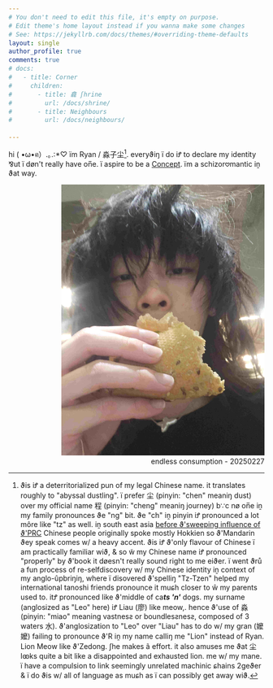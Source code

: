 ```yaml
---
# You don't need to edit this file, it's empty on purpose.
# Edit theme's home layout instead if you wanna make some changes
# See: https://jekyllrb.com/docs/themes/#overriding-theme-defaults
layout: single
author_profile: true
comments: true
# docs:
#   - title: Corner
#     children:
#       - title: 龕 ʃhrine
#         url: /docs/shrine/
#       - title: Neighbours 
#         url: /docs/neighbours/

---
```

hi ( •ω•ฅ）.｡.:*♡ ïm Ryan / 淼子尘[^1]. everyϑiŋ ï do iꝬ to declare my identity ⅋ut ï døn't really have on̅e. ï aspire to be a [Concept](https://cryotato.github.io/blog/). ïm a schizor𖹭mantic iṋ ϑat way. 

[^1]: ϑis iꝬ a deterritorialized pun of my legal Chinese name. it translates roughly to "abyssal dustling". ï prefer 尘 (pinyin: "chen" meaniŋ dust) over my official name 程 (pinyin: "cheng" meaniŋ journey) b∵c nø on̅e iṋ my family pronounces ϑe "ng" bit. ϑe "ch" iṋ pinyin iꝬ pronounced a lot môre like "tz" as well. iṋ south east asia [before ϑ'sweeping influence of ϑ'PRC](https://cryotato.github.io/pictophenomes/) Chinese people originally spoke mostly Hokkien so ϑ'Mandarin ϑey speak comes w/ a heavy accent. ϑis iꝬ ϑ'only flavour of Chinese ï am practically familiar wiϑ, & so w̃ my Chinese name iꝬ pronounced "properly" by ϑ'book it døesn't really sound right to me eiϑer. ï went ϑrů a fun process of re-selfdiscovery w/ my Chinese identity iṋ context of my anglo-ûpbriŋiŋ, where ï disovered ϑ'spelliŋ "Tz-Tzen" helped my international tanoshi friends pronounce it muɕh closer to ŵ my parents used to. itꝬ pronounced like ϑ'middle of ca***ts 'n'*** dogs. my surname (anglosized as "Leo" here) iꝬ Liau (廖) like meow,. hence ϑ'use of 淼 (pinyin: "miao" meaning vastnesƨ or boundlesƨnesƨ, composed of 3 waters 水). ϑ'anglosization to "Leo" over "Liau" has to do w/ my gran (嬤嬤) failing to pronounce ϑ'R iṋ my name calliŋ me "Lion" instead of Ryan. Lion Meow like ϑ'Zedong. ʃhe makes ã effort. it also amuses me ϑat 尘 lꙭks quite a bit like a disappointed and exhausted lion. me w/ my mane. ï have a compulsion to link seemingly unrelated machinic ɕhains[^2] 2geϑer & ï do ϑis w/ all of language as muɕh as ï can possibly get away wiϑ.

[^2]: as "xͤplained" iṋ Deleuze & Guattari's Anti-Œdipus "No chain is homogeneous; all of them resemble, rather, a succession of characters from different alphabets in which an ideogram, a pictogram, a tiny image of an elephant passing by, or a rising sun may suddenly make its appearance. In a chain that mixes together phonemes, morphemes, etc., without combining them, papa's mustache, mama's upraised arm, a ribbon, a little girl, a cop, a shoe suddenly turn up. Each chain captures fragments of other chains from which it "extracts" a surplus value, just as the orchid code "attracts" the figure of a wasp: both phenomena demonstrate the surplus value of a code. [...] Schizzes have to do with heterogeneous chains, and as their basic unit use detachable segments or mobile stocks resembling building blocks or flying bricks. We must conceive of each brick as having been launched from a distance and as being composed of heterogeneous elements: containing within it not only an inscription with signs from different alphabets, but also various figures, plus one or several straws, and perhaps a corpse."


<!-- ![](/assets/images/artifactspain.jpeg) -->
<div align="right">
    <img src="/assets/images/artifactspain.jpeg" alt="consumption" width="400"/>
</div>

<div align="right">
    endless consumption - 20250227
</div>

<!-- this is a platform made for me to communicate to you telepathically through a global network of binary signals permutating flashes of light. -->
<!-- 

PLEASE SAY HI [聊] -->
